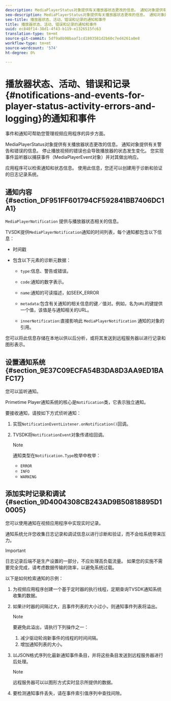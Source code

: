 ```yaml
---
description: MediaPlayerStatus对象提供有关播放器状态更改的信息。 通知对象提供有关警告和错误的信息。 停止播放视频的错误也会导致播放器的状态发生变化。 您实现事件监听器以捕获事件（MediaPlayerEvent对象）并对其做出响应。
seo-description: MediaPlayerStatus对象提供有关播放器状态更改的信息。 通知对象提供有关警告和错误的信息。 停止播放视频的错误也会导致播放器的状态发生变化。 您实现事件监听器以捕获事件（MediaPlayerEvent对象）并对其做出响应。
seo-title: 播放器状态、活动、错误和记录的通知和事件
title: 播放器状态、活动、错误和记录的通知和事件
uuid: ec840f14-38d1-4f43-b119-e1326515fc63
translation-type: tm+mt
source-git-commit: 5df9a8b98baaf1cd1803581d2b60c7ed4261a0e8
workflow-type: tm+mt
source-wordcount: '574'
ht-degree: 0%

---
```



# 播放器状态、活动、错误和记录{#notifications-and-events-for-player-status-activity-errors-and-logging}的通知和事件

事件和通知可帮助您管理视频应用程序的异步方面。

MediaPlayerStatus对象提供有关播放器状态更改的信息。 通知对象提供有关警告和错误的信息。 停止播放视频的错误也会导致播放器的状态发生变化。 您实现事件监听器以捕获事件（MediaPlayerEvent对象）并对其做出响应。

应用程序可以检索通知和状态信息。 使用此信息，您还可以创建用于诊断和验证的日志记录系统。

## 通知内容{#section_DF951FF601794CF592841BB7406DC1A1}

`MediaPlayerNotification` 提供与播放器状态相关的信息。

TVSDK提供`MediaPlayerNotification`通知的时间列表，每个通知都包含以下信息：

* 时间戳
* 包含以下元素的诊断元数据：

   * `type`:信息、警告或错误。
   * `code`:通知的数字表示。
   * `name`:通知的可读描述，如SEEK_ERROR
   * `metadata`:包含有关通知的相关信息的键／值对。例如，名为`URL`的键提供一个值，该值是与通知相关的URL。

   * `innerNotification`:直接影响此 `MediaPlayerNotification` 通知的对象的引用。

您可以将此信息存储在本地以供以后分析，或将其发送到远程服务器以进行记录和图形表示。

## 设置通知系统{#section_9E37C09ECFA54B3DA8D3AA9ED1BAFC17}

您可以监听通知。

Primetime Player通知系统的核心是`Notification`类，它表示独立通知。

要接收通知，请按如下方式侦听通知：

1. 实现`NotificationEventListener.onNotification()`回调。
1. TVSDK将`NotificationEvent`对象传递给回调。

   >[!NOTE]
   >
   >通知类型在`Notification.Type`枚举中枚举：

   * `ERROR`
   * `INFO`
   * `WARNING`

## 添加实时记录和调试{#section_9D4004308CB243AD9B50818895D10005}

您可以使用通知在视频应用程序中实现实时记录。

通知系统允许您收集日志记录和调试信息以进行诊断和验证，而不会给系统带来压力。

>[!IMPORTANT]
>
>日志记录后端不是生产设置的一部分，不应处理高负载流量。 如果您的实施不需要完全完成，请考虑数据传输的效率，以避免系统过载。

以下是如何检索通知的示例：

1. 为视频应用程序创建一个基于定时器的执行线程，定期查询TVSDK通知系统收集的数据。
1. 如果计时器的间隔过大，且事件列表的大小过小，则通知事件列表将溢出。

   >[!NOTE]
   >
   >要避免此溢出，请执行下列操作之一：
   >
   >1. 减少驱动轮询新事件的线程的时间间隔。
   >1. 增加通知列表的大小。


1. 以JSON格式序列化最新通知事件条目，并将这些条目发送到远程服务器进行后处理。

   >[!NOTE]
   >
   >远程服务器可以以图形方式实时显示所提供的数据。

1. 要检测通知事件丢失，请在事件索引值序列中查找间隙。

